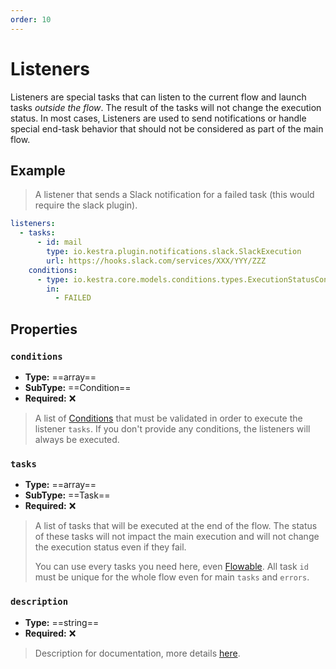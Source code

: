 ```yaml
---
order: 10
---
```

# Listeners

Listeners are special tasks that can listen to the current flow and launch tasks *outside the flow*.
The result of the tasks will not change the execution status. In most cases,  Listeners are used to send notifications or handle special end-task behavior that should not be considered as part of the main flow.


## Example

> A listener that sends a Slack notification for a failed task (this would require the slack plugin).

```yaml
listeners:
  - tasks:
      - id: mail
        type: io.kestra.plugin.notifications.slack.SlackExecution
        url: https://hooks.slack.com/services/XXX/YYY/ZZZ
    conditions:
      - type: io.kestra.core.models.conditions.types.ExecutionStatusCondition
        in:
          - FAILED
```


## Properties

### `conditions`
* **Type:** ==array==
* **SubType:** ==Condition==
* **Required:** ❌

> A list of [Conditions](../conditions) that must be validated in order to execute the listener `tasks`. If you don't provide any conditions, the listeners will always be executed.

### `tasks`
* **Type:** ==array==
* **SubType:** ==Task==
* **Required:** ❌

> A list of tasks that will be executed at the end of the flow. The status of these tasks will not impact the main execution and will not change the execution status even if they fail.
>
> You can use every tasks you need here, even [Flowable](../flowable).
> All task `id` must be unique for the whole flow even for main `tasks` and `errors`.


### `description`
* **Type:** ==string==
* **Required:** ❌

> Description for documentation, more details [here](../documentation/).
